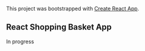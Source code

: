 This project was bootstrapped with [Create React App](https://github.com/facebookincubator/create-react-app).

## React Shopping Basket App

In progress
